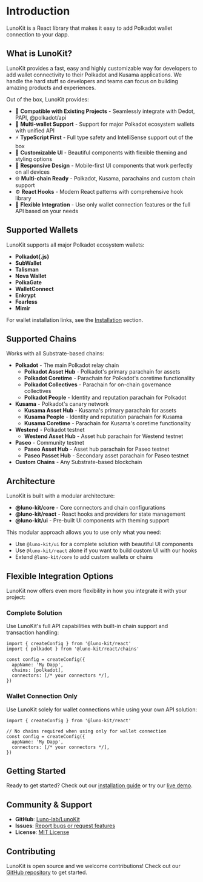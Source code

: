 # Introduction

LunoKit is a React library that makes it easy to add Polkadot wallet connection to your dapp.

## What is LunoKit?

LunoKit provides a fast, easy and highly customizable way for developers to add wallet connectivity to their Polkadot and Kusama applications. We handle the hard stuff so developers and teams can focus on building amazing products and experiences.

Out of the box, LunoKit provides:

- 🔄 **Compatible with Existing Projects** - Seamlessly integrate with Dedot, PAPI, @polkadot/api
- 🔌 **Multi-wallet Support** - Support for major Polkadot ecosystem wallets with unified API
- ⚡ **TypeScript First** - Full type safety and IntelliSense support out of the box  
- 🎨 **Customizable UI** - Beautiful components with flexible theming and styling options
- 📱 **Responsive Design** - Mobile-first UI components that work perfectly on all devices
- 🌐 **Multi-chain Ready** - Polkadot, Kusama, parachains and custom chain support
- ⚙️ **React Hooks** - Modern React patterns with comprehensive hook library
- 🧩 **Flexible Integration** - Use only wallet connection features or the full API based on your needs


## Supported Wallets

LunoKit supports all major Polkadot ecosystem wallets:

- **Polkadot{.js}**
- **SubWallet**
- **Talisman**
- **Nova Wallet**
- **PolkaGate**
- **WalletConnect**
- **Enkrypt**
- **Fearless**
- **Mimir**

For wallet installation links, see the [Installation](/getting-started/installation.html#wallet-extensions-required) section.

## Supported Chains

Works with all Substrate-based chains:

- **Polkadot** - The main Polkadot relay chain
  - **Polkadot Asset Hub** - Polkadot's primary parachain for assets
  - **Polkadot Coretime** - Parachain for Polkadot's coretime functionality
  - **Polkadot Collectives** - Parachain for on-chain governance collectives
  - **Polkadot People** - Identity and reputation parachain for Polkadot
- **Kusama** - Polkadot's canary network
  - **Kusama Asset Hub** - Kusama's primary parachain for assets
  - **Kusama People** - Identity and reputation parachain for Kusama
  - **Kusama Coretime** - Parachain for Kusama's coretime functionality
- **Westend** - Polkadot testnet
  - **Westend Asset Hub** - Asset hub parachain for Westend testnet
- **Paseo** - Community testnet
  - **Paseo Asset Hub** - Asset hub parachain for Paseo testnet
  - **Paseo Passet Hub** - Secondary asset parachain for Paseo testnet
- **Custom Chains** - Any Substrate-based blockchain

## Architecture

LunoKit is built with a modular architecture:

- **@luno-kit/core** - Core connectors and chain configurations
- **@luno-kit/react** - React hooks and providers for state management
- **@luno-kit/ui** - Pre-built UI components with theming support

This modular approach allows you to use only what you need:

- Use `@luno-kit/ui` for a complete solution with beautiful UI components
- Use `@luno-kit/react` alone if you want to build custom UI with our hooks
- Extend `@luno-kit/core` to add custom wallets or chains

## Flexible Integration Options

LunoKit now offers even more flexibility in how you integrate it with your project:

### Complete Solution

Use LunoKit's full API capabilities with built-in chain support and transaction handling:

```tsx
import { createConfig } from '@luno-kit/react'
import { polkadot } from '@luno-kit/react/chains'

const config = createConfig({
  appName: 'My Dapp',
  chains: [polkadot],
  connectors: [/* your connectors */],
})
```

### Wallet Connection Only

Use LunoKit solely for wallet connections while using your own API solution:

```tsx
import { createConfig } from '@luno-kit/react'

// No chains required when using only for wallet connection
const config = createConfig({
  appName: 'My Dapp',
  connectors: [/* your connectors */],
})
```

## Getting Started

Ready to get started? Check out our [installation guide](/getting-started/installation) or try our [live demo](https://demo.lunolab.xyz/).

## Community & Support

- **GitHub**: [Luno-lab/LunoKit](https://github.com/Luno-lab/LunoKit)
- **Issues**: [Report bugs or request features](https://github.com/Luno-lab/LunoKit/issues)
- **License**: [MIT License](https://github.com/Luno-lab/LunoKit/blob/main/LICENSE)

## Contributing

LunoKit is open source and we welcome contributions! Check out our [GitHub repository](https://github.com/Luno-lab/LunoKit) to get started.
